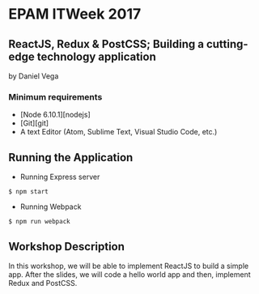 # EPAM ITWeek 2017
## ReactJS, Redux & PostCSS; Building a cutting-edge technology application

by Daniel Vega

### Minimum requirements

- [Node 6.10.1][nodejs]
- [Git][git]
- A text Editor (Atom, Sublime Text, Visual Studio Code, etc.)

## Running the Application

- Running Express server

```shell
$ npm start
```

- Running Webpack

```shell
$ npm run webpack
```

## Workshop Description

In this workshop, we will be able to implement ReactJS to build a simple app. After the slides, we will code a hello world app and then, implement Redux and PostCSS.
